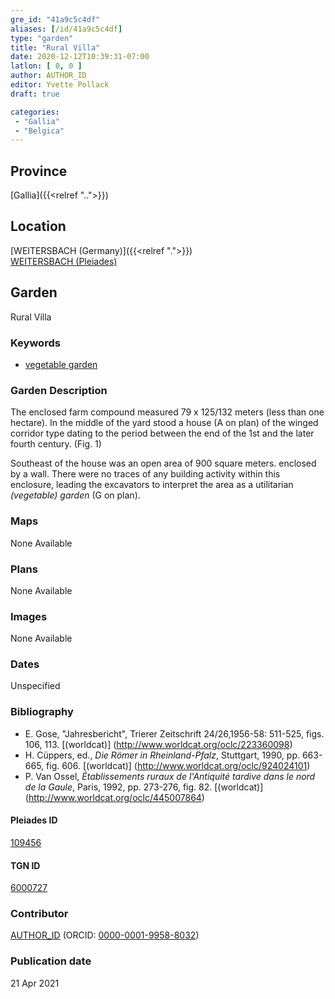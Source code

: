 ```yaml
---
gre_id: "41a9c5c4df"
aliases: [/id/41a9c5c4df]
type: "garden"
title: "Rural Villa"
date: 2020-12-12T10:39:31-07:00
latlon: [ 0, 0 ]
author: AUTHOR_ID
editor: Yvette Pollack
draft: true

categories:
 - "Gallia"
 - "Belgica"
---
```


## Province
[Gallia]({{<relref "..">}})

## Location

[WEITERSBACH (Germany)]({{<relref ".">}}) \
[WEITERSBACH (Pleiades)](<!-- none available-->)

<!--### Location Description-->

<!-- LEAVE THIS BLANK FOR NOW -->

<!--## Sublocation-->

<!--
[AREA WITHIN LOCATION, LIKE “PALATINE HILL”](GEOREFERENCE LINK)
A sublocation is any area larger than an individual garden, but located within a location. I would always try to include a link to a controlled vocabulary here if possible. This ID may well be different from the Garden ID, e.g., Pompeii versus a Garden in one of the houses which has its own Pleiades ID.
-->

<!-- ### Sublocation Description -->

## Garden
Rural Villa

### Keywords
- [vegetable garden](http://vocab.getty.edu/page/aat/300008142)

### Garden Description

The enclosed farm compound measured 79 x 125/132 meters (less than one hectare). In the middle of the yard stood a house (A on plan) of the winged corridor type dating to the period between the end of the 1st and the later fourth century. (Fig. 1)

Southeast of the house was an open area of 900 square meters. enclosed by a wall. There were no traces of any building activity within this enclosure, leading the excavators to interpret the area as a utilitarian *(vegetable) garden* (G on plan).


<!-- Text comes from draft file-->


### Maps

None Available

### Plans

None Available
<!--
{{< image src="FILENAME" alt="ALT_TEXT" title="CAPTION" >}}
-->

### Images

None Available
<!--
{{< image src="FILENAME" alt="ALT_TEXT" title="CAPTION" >}}
-->

### Dates
Unspecified

### Bibliography
- E. Gose, "Jahresbericht", Trierer Zeitschrift 24/26,1956-58: 511-525, figs. 106, 113. [(worldcat)] (http://www.worldcat.org/oclc/223360098)
- H. Cüppers, ed., *Die Römer in Rheinland-Pfalz*, Stuttgart, 1990, pp. 663-665, fig. 606. [(worldcat)] (http://www.worldcat.org/oclc/924024101)
- P. Van Ossel, *Établissements ruraux de l'Antiquité tardive dans le nord de la Gaule*, Paris, 1992, pp. 273-276, fig. 82.  [(worldcat)] (http://www.worldcat.org/oclc/445007864)

<!--#### Periodo ID-->

<!-- [PERIODO_ID](https://pleiades.stoa.org/places/PLEIADES_ID) -->

#### Pleiades ID

[109456](<-- none available -->)

#### TGN ID
[6000727](http://vocab.getty.edu/page/tgn/6000727)

### Contributor
[AUTHOR_ID](link) (ORCID: [0000-0001-9958-8032](https://orcid.org/0000-0001-9958-8032))

### Publication date

21 Apr 2021

<!--### Related articles-->

<!-- Links to other related articles. Leave blank for now -->